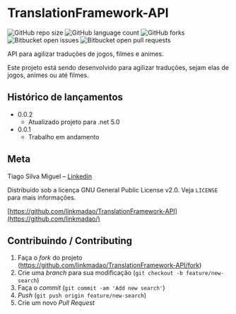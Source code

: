 # TranslationFramework-API

![GitHub repo size](https://img.shields.io/github/repo-size/linkmadao/TranslationFramework-API?style=for-the-badge)
![GitHub language count](https://img.shields.io/github/languages/count/linkmadao/TranslationFramework-API?style=for-the-badge)
![GitHub forks](https://img.shields.io/github/forks/linkmadao/TranslationFramework-API?style=for-the-badge)
![Bitbucket open issues](https://img.shields.io/bitbucket/issues/linkmadao/TranslationFramework-API?style=for-the-badge)
![Bitbucket open pull requests](https://img.shields.io/bitbucket/pr-raw/linkmadao/TranslationFramework-API?style=for-the-badge)

API para agilizar traduções de jogos, filmes e animes.

Este projeto está sendo desenvolvido para agilizar traduções, sejam elas de jogos, animes ou até filmes.

## Histórico de lançamentos

* 0.0.2
    * Atualizado projeto para .net 5.0
* 0.0.1
    * Trabalho em andamento

## Meta

Tiago Silva Miguel – [Linkedin](https://www.linkedin.com/in/tiagosilvamiguel/)

Distribuído sob a licença GNU General Public License v2.0. Veja `LICENSE` para mais informações.

[https://github.com/linkmadao/TranslationFramework-API](https://github.com/linkmadao/)

## Contribuindo / Contributing

1. Faça o _fork_ do projeto (<https://github.com/linkmadao/TranslationFramework-API/fork>)
2. Crie uma _branch_ para sua modificação (`git checkout -b feature/new-search`)
3. Faça o _commit_ (`git commit -am 'Add new search'`)
4. _Push_ (`git push origin feature/new-search`)
5. Crie um novo _Pull Request_

[npm-image]: https://img.shields.io/npm/v/datadog-metrics.svg?style=flat-square
[npm-url]: https://npmjs.org/package/datadog-metrics
[npm-downloads]: https://img.shields.io/npm/dm/datadog-metrics.svg?style=flat-square
[travis-image]: https://img.shields.io/travis/dbader/node-datadog-metrics/master.svg?style=flat-square
[travis-url]: https://travis-ci.org/dbader/node-datadog-metrics
[wiki]: https://github.com/linkmadao/TranslationFramework-API/wiki
